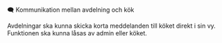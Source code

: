 
🗨️ Kommunikation mellan avdelning och kök

Avdelningar ska kunna skicka korta meddelanden till köket direkt i sin vy.
Funktionen ska kunna låsas av admin eller köket.
